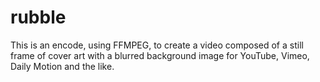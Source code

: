 # rubble
This is an encode, using FFMPEG, to create a video composed of a still frame of cover art with a blurred background image for YouTube, Vimeo, Daily Motion and the like.
